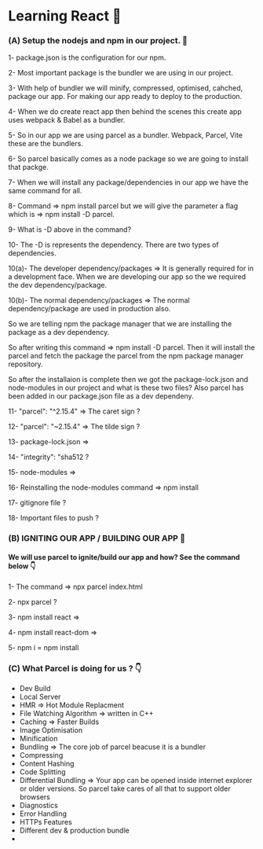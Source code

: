 # Learning React 🚀

### (A) Setup the nodejs and npm in our project. 🚀

1- package.json is the configuration for our npm.

2- Most important package is the bundler we are using in our project.

3- With help of bundler we will minify, compressed, optimised, cahched, package our app. For making our app ready to deploy to the production.

4- When we do create react app then behind the scenes this create app uses webpack & Babel as a bundler.

5- So in our app we are using parcel as a bundler. Webpack, Parcel, Vite these are the bundlers.

6- So parcel basically comes as a node package so we are going to install that packge.

7- When we will install any package/dependencies in our app we have the same command for all.

8- Command => npm install parcel but we will give the parameter a flag which is => npm install -D parcel.

9- What is -D above in the command?

10- The -D is represents the dependency. There are two types of dependencies.

10(a)- The developer dependency/packages => It is generally required for in a development face. When we are developing our app so the we required the dev dependency/package.

10(b)- The normal dependency/packages => The normal dependency/package are used in production also.

So we are telling npm the package manager that we are installing the package as a dev dependency.

So after writing this command => npm install -D parcel. Then it will install the parcel and fetch the package the parcel from the npm package manager repository.

So after the installaion is complete then we got the package-lock.json and node-modules in our project and what is these two files? Also parcel has been added in our package.json file as a dev dependeny.

11- "parcel": "^2.15.4" => The caret sign ?

12- "parcel": "~2.15.4" => The tilde sign ?

13- package-lock.json =>

14- "integrity": "sha512 ?

15- node-modules =>

16- Reinstalling the node-modules command => npm install

17- gitignore file ?

18- Important files to push ?

### (B) IGNITING OUR APP / BUILDING OUR APP 🚀

#### We will use parcel to ignite/build our app and how? See the command below 👇

1- The command => npx parcel index.html

2- npx parcel ?

3- npm install react =>

4- npm install react-dom =>

5- npm i = npm install

### (C) What Parcel is doing for us ? 👇
- Dev Build 
- Local Server 
- HMR => Hot Module Replacment
- File Watching Algorithm => written in C++
- Caching => Faster Builds
- Image Optimisation
- Minification
- Bundling => The core job of parcel beacuse it is a bundler
- Compressing
- Content Hashing
- Code Splitting
- Differential Bundling => Your app can be opened inside internet explorer or older versions. So parcel take cares of all that to support older browsers
- Diagnostics
- Error Handling
- HTTPs Features
- Different dev & production bundle
- 